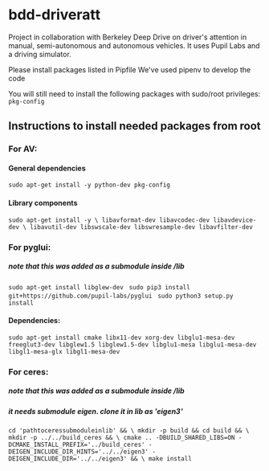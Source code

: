 # bdd-driveratt
Project in collaboration with Berkeley Deep Drive on driver's attention in manual, semi-autonomous and autonomous vehicles. It uses Pupil Labs and a driving simulator.

Please install packages listed in Pipfile
We've used pipenv to develop the code

You will still need to install the following packages with sudo/root privileges:
`pkg-config`


## Instructions to install needed packages from root
### For AV:
#### General dependencies
`sudo apt-get install -y python-dev pkg-config
`
#### Library components
`sudo apt-get install -y \
    libavformat-dev libavcodec-dev libavdevice-dev \
    libavutil-dev libswscale-dev libswresample-dev libavfilter-dev`

### For pyglui:
##### note that this was added as a submodule inside /lib
`sudo apt-get install libglew-dev
`
`sudo pip3 install git+https://github.com/pupil-labs/pyglui
`
`sudo python3 setup.py install
`
#### Dependencies:
`sudo apt-get install cmake libx11-dev xorg-dev libglu1-mesa-dev freeglut3-dev libglew1.5 libglew1.5-dev libglu1-mesa libglu1-mesa-dev libgl1-mesa-glx libgl1-mesa-dev`

### For ceres:
##### note that this was added as a submodule inside /lib
##### it needs submodule eigen. clone it in lib as 'eigen3'

`cd 'pathtoceressubmoduleinlib' && \
		mkdir -p build && cd build && \
		mkdir -p ../../build_ceres && \
		cmake .. -DBUILD_SHARED_LIBS=ON -DCMAKE_INSTALL_PREFIX='../build_ceres' -DEIGEN_INCLUDE_DIR_HINTS='../../eigen3' -DEIGEN_INCLUDE_DIR='../../eigen3' && \
		make install`